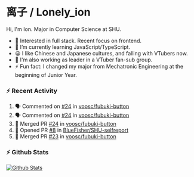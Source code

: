 # 离子 / Lonely_ion

Hi, I'm Ion. Major in Computer Science at SHU.

+ 🧐 Interested in full stack. Recent focus on frontend.
+ 🌱 I’m currently learning JavaScript/TypeScript.
+ 😀 I like Chinese and Japanese cultures, and falling with VTubers now.
+ 🔭 I'm also working as leader in a VTuber fan-sub group.
+ ⚡ Fun fact: I changed my major from Mechatronic Engineering at the beginning of Junior Year.

### :zap: Recent Activity
<!--START_SECTION:activity-->
1. 🗣 Commented on [#24](https://github.com//voosc/fubuki-button/issues/24) in [voosc/fubuki-button](https://github.com//voosc/fubuki-button)
2. 🗣 Commented on [#24](https://github.com//voosc/fubuki-button/issues/24) in [voosc/fubuki-button](https://github.com//voosc/fubuki-button)
3. 🎉 Merged PR [#24](https://github.com//voosc/fubuki-button/pull/24) in [voosc/fubuki-button](https://github.com//voosc/fubuki-button)
4. 💪 Opened PR [#8](https://github.com//BlueFisher/SHU-selfreport/pull/8) in [BlueFisher/SHU-selfreport](https://github.com//BlueFisher/SHU-selfreport)
5. 🎉 Merged PR [#23](https://github.com//voosc/fubuki-button/pull/23) in [voosc/fubuki-button](https://github.com//voosc/fubuki-button)
<!--END_SECTION:activity-->

### :zap: Github Stats

[![Github Stats](https://github-readme-stats.vercel.app/api?username=lonelyion)](https://github.com/anuraghazra/github-readme-stats)
